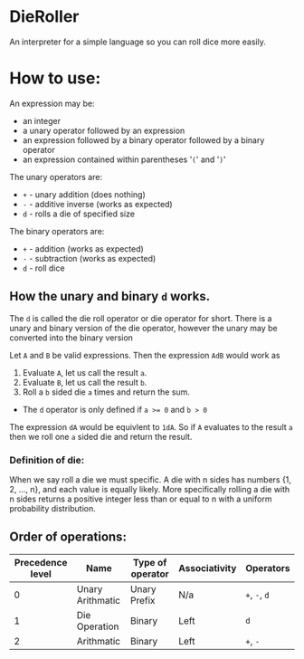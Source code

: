 # DieRoller

An interpreter for a simple language so you can roll dice more easily.

# How to use:

An expression may be:  
* an integer
* a unary operator followed by an expression
* an expression followed by a binary operator followed by a binary operator
* an expression contained within parentheses '`(`' and '`)`'

The unary operators are:
* `+` - unary addition (does nothing)
* `-` - additive inverse (works as expected)
* `d` - rolls a die of specified size

The binary operators are:
* `+` - addition (works as expected)
* `-` - subtraction (works as expected)
* `d` - roll dice


## How the unary and binary `d` works.

The `d` is called the die roll operator or die operator for short. There is a unary and binary version of the die operator, however the unary may be converted into the binary version

Let `A` and `B` be valid expressions.
Then the expression `AdB` would work as
1. Evaluate `A`, let us call the result `a`.
2. Evaluate `B`, let us call the result `b`.
3. Roll a `b` sided die `a` times and return the sum.
  * The `d` operator is only defined if `a >= 0` and `b > 0`

The expression `dA` would be equivlent to `1dA`. So if `A` evaluates to the result `a` then we roll one `a` sided die and return the result.

### Definition of die:  
When we say roll a die we must specific. A die with n sides has numbers {1, 2, ..., n}, and each value is equally likely. More specifically rolling a die with n sides returns a positive integer less than or equal to n with a uniform probability distribution.

## Order of operations:

Precedence level | Name | Type of operator | Associativity | Operators
--- | --- | --- | --- | ---
0 | Unary Arithmatic | Unary Prefix | N/a | `+`, `-`, `d`
1 | Die Operation | Binary | Left | `d`
2 | Arithmatic | Binary | Left | `+`, `-`



